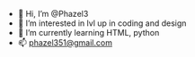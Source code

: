 - 👋 Hi, I’m @Phazel3
- 👀 I’m interested in lvl up in coding and design
- 🌱 I’m currently learning HTML, python
- 📫 phazel351@gmail.com

<!---
Phazel3/Phazel3 is a ✨ special ✨ repository because its `README.md` (this file) appears on your GitHub profile.
You can click the Preview link to take a look at your changes.
--->
